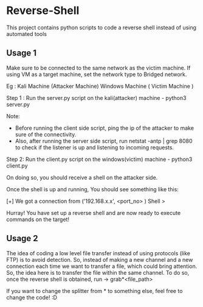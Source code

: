 # Reverse-Shell
This project contains python scripts to code a reverse shell instead of using automated tools

## Usage 1
Make sure to be connected to the same network as the victim machine.
If using VM as a target machine, set the network type to Bridged network.

Eg : 
Kali Machine (Attacker Machine)
Windows Machine ( Victim Machine )


Step 1 : Run the server.py script on the kali(attacker) machine - python3 server.py



Note: 
- Before running the client side script, ping the ip of the attacker to make sure of the connectivity.
- Also, after running the server side script, run netstat -antp | grep 8080 to check if the listener is up and listening to incoming requests.

Step 2: Run the client.py script on the windows(victim) machine - python3 client.py

On doing so, you should receive a shell on the attacker side.

Once the shell is up and running, 
You should see something like this:

[+] We got a connection from ('192.168.x.x', <port_no> )
Shell > 

Hurray! You have set up a reverse shell and are now ready to execute commands on the target!

## Usage 2
The idea of coding a low level file transfer instead of using protocols (like FTP) is to avoid detection. So, instead of making a new channel and a new connection each time we want to transfer a file, which could bring attention. So, the idea here is to transfer the file within the same channel. 
To do so, once the reverse shell is obtained, run -> grab*<file_path>

If you want to change the splitter from * to something else, feel free to change the code!  :D
